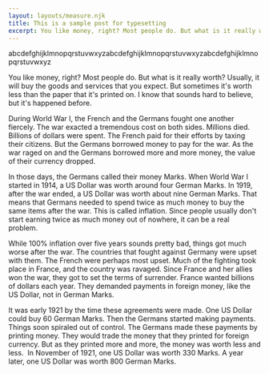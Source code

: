 ```yaml
---
layout: layouts/measure.njk
title: This is a sample post for typesetting
excerpt: You like money, right? Most people do. But what is it really worth? Usually, it will buy the goods and services that you expect. 
---
```


<p class="break-all">abcdefghijklmnopqrstuvwxyzabcdefghijklmnopqrstuvwxyzabcdefghijklmnopqrstuvwxyz</p>

You like money, right? Most people do. But what is it really worth? Usually, it will buy the goods and services that you expect. But sometimes it's worth less than the paper that it's printed on. I know that sounds hard to believe, but it's happened before. 

During World War I, the French and the Germans fought one another fiercely. The war exacted a tremendous cost on both sides. Millions died. Billions of dollars were spent. The French paid for their efforts by taxing their citizens. But the Germans borrowed money to pay for the war. As the war raged on and the Germans borrowed more and more money, the value of their currency dropped. 

In those days, the Germans called their money Marks. When World War I started in 1914, a US Dollar was worth around four German Marks. In 1919, after the war ended, a US Dollar was worth about nine German Marks. That means that Germans needed to spend twice as much money to buy the same items after the war. This is called inflation. Since people usually don't start earning twice as much money out of nowhere, it can be a real problem. 

While 100% inflation over five years sounds pretty bad, things got much worse after the war. The countries that fought against Germany were upset with them. The French were perhaps most upset. Much of the fighting took place in France, and the country was ravaged. Since France and her allies won the war, they got to set the terms of surrender. France wanted billions of dollars each year. They demanded payments in foreign money, like the US Dollar, not in German Marks. 

It was early 1921 by the time these agreements were made. One US Dollar could buy 60 German Marks. Then the Germans started making payments. Things soon spiraled out of control. 
The Germans made these payments by printing money. They would trade the money that they printed for foreign currency. But as they printed more and more, the money was worth less and less.  In November of 1921, one US Dollar was worth 330 Marks. A year later, one US Dollar was worth 800 German Marks.


